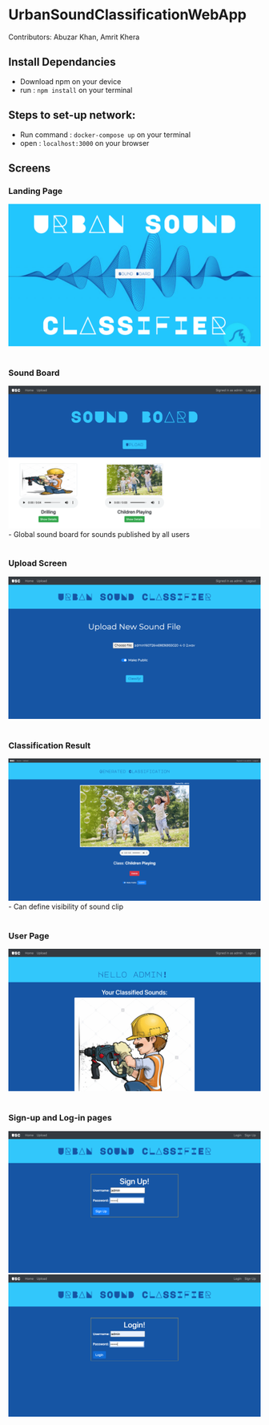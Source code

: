# UrbanSoundClassificationWebApp

Contributors: Abuzar Khan, Amrit Khera

## Install Dependancies

- Download npm on your device
- run :  <code>npm install</code>  on your terminal

## Steps to set-up network:

- Run command  :  ``docker-compose up``  on your terminal
- open :  ``localhost:3000`` on your browser

## Screens

### Landing Page
<img src="./Screens/Landing.png" alt="Landing-screen"/>
<br><br>

### Sound Board
<img src="./Screens/SoundBoard.png" alt="SoundBoard-screen"/>
- Global sound board for sounds published by all users
<br><br>

### Upload Screen
<img src="./Screens/Upload.png" alt="Upload-screen"/>
<br><br>

### Classification Result
<img src="./Screens/Classification.png" alt="Classification-screen"/>
- Can define visibility of sound clip
<br><br>


### User Page
<img src="./Screens/User.png" alt="User-screen"/>
<br><br>

### Sign-up and Log-in pages
<img src="./Screens/Sign-up.png" alt="Sign-up-screen"/>
<img src="./Screens/Login.png" alt="Login-screen"/>
<br><br>
